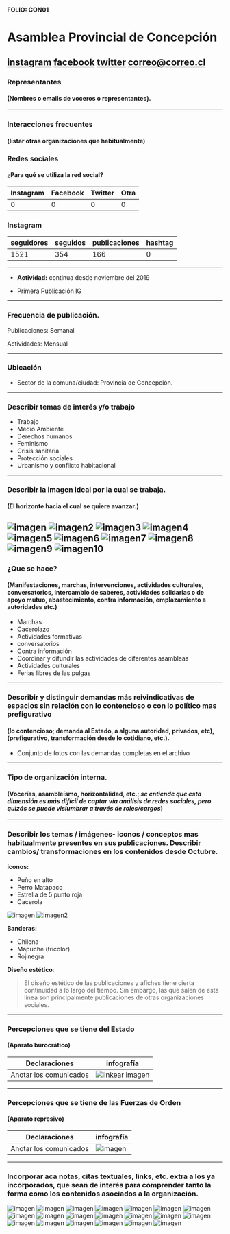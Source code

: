 #### FOLIO: CON01
# Asamblea Provincial de Concepción

[instagram](https://www.instagram.com/asambleaprovincial/)
[facebook]()
[twitter]()
<correo@correo.cl>
---

### Representantes
#### (Nombres o emails de voceros o representantes).

---
### Interacciones frecuentes
#### (listar otras organizaciones que habitualmente)

### Redes sociales
#### ¿Para qué se utiliza la red social?
| Instagram | Facebook | Twitter | Otra 
|---|---|---|---|
|0|0|0|0|

### **Instagram**
| seguidores | seguidos | publicaciones | hashtag |
|---|---|---|---|
|1521|354|166|0|

---

* **Actividad:** continua desde noviembre del 2019

* Primera Publicación IG

---
### Frecuencia de publicación.

Publicaciones: Semanal

Actividades: Mensual

---
### Ubicación
* Sector de la comuna/ciudad: Provincia de Concepción. 

---
### Describir temas de interés y/o trabajo

* Trabajo
* Medio Ambiente
* Derechos humanos
* Feminismo 
* Crisis sanitaria 
* Protección sociales
* Urbanismo y conflicto habitacional

---
### Describir la imagen ideal por la cual se trabaja.
#### (El horizonte hacia el cual se quiere avanzar.)

![imagen](pliego1.jpg)
![imagen2](pliego2.jpg)
![imagen3](pliego3.jpg)
![imagen4](pliego4.jpg)
![imagen5](pliego5.jpg)
![imagen6](pliego6.jpg)
![imagen7](pliego7.jpg)
![imagen8](pliego8.jpg)
![imagen9](pliego9.jpg)
![imagen10](pliego10.jpg)
---
### ¿Que se hace?
#### (Manifestaciones, marchas, intervenciones, actividades culturales, conversatorios, intercambio de saberes, actividades solidarias o de apoyo mutuo, abastecimiento, contra información, emplazamiento a autoridades etc.)

* Marchas
* Cacerolazo
* Actividades formativas
* conversatorios
* Contra información
* Coordinar y difundir las actividades de diferentes asambleas
* Actividades culturales
* Ferias libres de las pulgas

---
### Describir y distinguir demandas más reivindicativas de espacios sin relación con lo contencioso o con lo político mas prefigurativo
#### (lo contencioso; demanda al Estado, a alguna autoridad, privados, etc), (prefigurativo, transformación desde lo cotidiano, etc.).

* Conjunto de fotos con las demandas completas en el archivo

---
### Tipo de organización interna.
#### (Vocerías, asambleísmo, horizontalidad, etc.; *se entiende que esta dimensión es más difícil de captar vía análisis de redes sociales, pero quizás se puede vislumbrar a través de roles/cargos*)

---
### Describir los temas / imágenes- iconos / conceptos mas habitualmente presentes en sus publicaciones. Describir cambios/ transformaciones en los contenidos desde Octubre.

**iconos:**

* Puño en alto
* Perro Matapaco
* Estrella de 5 punto roja
* Cacerola

![imagen](98164283_1156853774657021_3104278595968391525_n.jpg)
![imagen2](74607436_2624948354229656_6154249013128501554_n.jpg)

**Banderas:**

* Chilena
* Mapuche (tricolor)
* Rojinegra

**Diseño estético**:

> El diseño estético de las publicaciones y afiches tiene cierta continuidad a lo largo del tiempo. Sin embargo, las que salen de esta linea son principalmente publicaciones de otras organizaciones sociales.

---
### Percepciones que se tiene del Estado
#### (Aparato burocrático)

| Declaraciones | infografía | 
|---|---|
|Anotar los comunicados | ![linkear imagen]() |

---
### Percepciones que se tiene de las Fuerzas de Orden
#### (Aparato represivo)

| Declaraciones | infografía | 
|---|---|
|Anotar los comunicados | ![imagen]() |

---
### Incorporar aca notas, citas textuales, links, etc. extra a los ya incorporados, que sean de interés para comprender tanto la forma como los contenidos asociados a la organización.

![imagen](boletin1.jpg)
![imagen](boletin1_2.jpg)
![imagen](boletin1_3.jpg)
![imagen](boletin1_4.jpg)
![imagen](boletin1_5.jpg)
![imagen](boletin1_7.jpg)
![imagen](boletin2.jpg)
![imagen](boletin2_1.jpg)
![imagen](boletin2_2.jpg)
![imagen](boletin2_3.jpg)
![imagen](boletin2_4.jpg)
![imagen](boletin2_5.jpg)
![imagen](boletin3.jpg)
![imagen](boletin3_1.jpg)
![imagen](boletin3_2.jpg)
![imagen](boletin3_3.jpg)
![imagen](boletin3_4.jpg)
![imagen](boletin3_5.jpg)
![imagen](boletin3_6.jpg)
![imagen](boletin3_7.jpg)